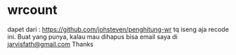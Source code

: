 # wrcount
dapet dari : https://github.com/johsteven/penghitung-wr tq
iseng aja recode ini. Buat yang punya, kalau mau dihapus bisa email saya di jarvisfath@gmail.com
Thanks
